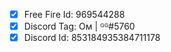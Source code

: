 - [x] Free Fire Id: 969544288
- [x] Discord Tag:  Oᴍ | ᴳᴳ#5760
- [x] Discord Id:   853184935384711178
